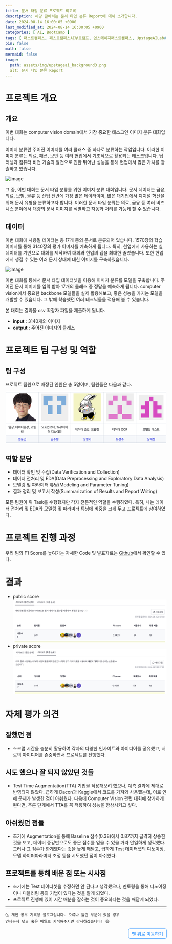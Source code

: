 ```yaml
---
title: 문서 타입 분류 프로젝트 회고록
description: 해당 글에서는 문서 타입 분류 Report에 대해 소개합니다.
date: 2024-08-14 16:00:05 +0900
last_modified_at: 2024-08-14 16:00:05 +0900
categories: [ AI, BootCamp ]
tags: [ 패스트캠퍼스, 패스트캠퍼스AI부트캠프, 업스테이지패스트캠퍼스, UpstageAILab#국비지원, 패스트캠퍼스업스테이지에이아이랩, 패스트캠퍼스업스테이지부트캠프 ]
pin: false
math: false
mermaid: false
image:
  path: assets/img/upstageai_background3.png
  alt: 문서 타입 분류 Report
---
```


# 프로젝트 개요
## 개요
이번 대회는 computer vision domain에서 가장 중요한 태스크인 이미지 분류 대회입니다.

이미지 분류란 주어진 이미지를 여러 클래스 중 하나로 분류하는 작업입니다. 이러한 이미지 분류는 의료, 패션, 보안 등 여러 현업에서 기초적으로 활용되는 태스크입니다. 딥러닝과 컴퓨터 비전 기술의 발전으로 인한 뛰어난 성능을 통해 현업에서 많은 가치를 창출하고 있습니다.

![image](https://github.com/UpstageAILab/upstage-cv-classification-cv2/assets/76687996/f35917ed-effd-4c5d-8f79-10fe1718bcc7)
  
그 중, 이번 대회는 문서 타입 분류를 위한 이미지 분류 대회입니다. 문서 데이터는 금융, 의료, 보험, 물류 등 산업 전반에 가장 많은 데이터이며, 많은 대기업에서 디지털 혁신을 위해 문서 유형을 분류하고자 합니다. 이러한 문서 타입 분류는 의료, 금융 등 여러 비즈니스 분야에서 대량의 문서 이미지를 식별하고 자동화 처리를 가능케 할 수 있습니다.

## 데이터
이번 대회에 사용될 데이터는 총 17개 종의 문서로 분류되어 있습니다. 1570장의 학습 이미지를 통해 3140장의 평가 이미지를 예측하게 됩니다. 특히, 현업에서 사용하는 실 데이터를 기반으로 대회를 제작하여 대회와 현업의 갭을 최대한 줄였습니다. 또한 현업에서 생길 수 있는 여러 문서 상태에 대한 이미지를 구축하였습니다.

![image](https://github.com/UpstageAILab/upstage-cv-classification-cv2/assets/76687996/e69229b9-b3c1-443b-a5c2-2ce499667c89)

이번 대회를 통해서 문서 타입 데이터셋을 이용해 이미지 분류를 모델을 구축합니다. 주어진 문서 이미지를 입력 받아 17개의 클래스 중 정답을 예측하게 됩니다. computer vision에서 중요한 backbone 모델들을 실제 활용해보고, 좋은 성능을 가지는 모델을 개발할 수 있습니다. 그 밖에 학습했던 여러 테크닉들을 적용해 볼 수 있습니다.

본 대회는 결과물 csv 확장자 파일을 제출하게 됩니다.
-   **input** : 3140개의 이미지
-   **output** : 주어진 이미지의 클래스


# 프로젝트 팀 구성 및 역할
## 팀 구성
프로젝트 팀원으로 배정된 인원은 총 5명이며, 팀원들은 다음과 같다.

![cv9-team](assets/img/cv9-team.png)

## 역할 분담
- 데이터 확인 및 수집(Data Verification and Collection)
- 데이터 전처리 및 EDA(Data Preprocessing and Exploratory Data Analysis)
- 모델링 및 파라미터 튜닝(Modeling and Parameter Tuning)
- 결과 정리 및 보고서 작성(Summarization of Results and Report Writing)

모든 팀원이 위 Task를 수행했지만 각자 전문적인 역할을 수행하였다. 특히, 나는 데이터 전처리 및 EDA와 모델링 및 파라미터 튜닝에 비중을 크게 두고 프로젝트에 참여하였다.

# 프로젝트 진행 과정
우리 팀의 F1 Score를 높여가는 자세한 Code 및 발표자료는 [Github](https://github.com/UpstageAILab3/upstage-cv-classification-cv9-pub)에서 확인할 수 있다. 

# 결과
- public score
![image](https://raw.githubusercontent.com/SUNGMYEONGGI/image/main/Public%20Score.png)
- private score
![image](https://raw.githubusercontent.com/SUNGMYEONGGI/image/main/Private%20Score.png)

# 자체 평가 의견
## 잘했던 점
- 스크럼 시간을 충분히 활용하여 각자의 다양한 인사이트와 아이디어를 공유했고, 서로의 아이디어를 존중하면서 프로젝트를 진행했다.

## 시도 했으나 잘 되지 않았던 것들
- Test Time Augmentation(TTA) 기법을 적용해보려 했으나, 예측 결과에 제대로 반영되지 않았다. 급하게 Dacon과 Kaggle에서 코드를 가져와 사용했는데, 이로 인해 문제가 발생한 점이 아쉬웠다. 다음에 Computer Vision 관련 대회에 참가하게 된다면, 추론 단계에서 TTA를 꼭 적용하여 성능을 향상시키고 싶다.

## 아쉬웠던 점들
- 초기에 Augmentation을 통해 Baseline 점수(0.38)에서 0.87까지 급격히 상승한 것을 보고, 데이터 증강만으로도 좋은 점수를 얻을 수 있을 거라 안일하게 생각했다. 그러나 그 점수가 한계였다는 것을 늦게 깨닫고, 급하게 Test 데이터셋의 디노이징, 모델 하이퍼파라미터 조정 등을 시도했던 점이 아쉬웠다.

## 프로젝트를 통해 배운 점 또는 시사점
- 초기에는 Test 데이터셋을 수정하면 안 된다고 생각했으나, 멘토링을 통해 디노이징이나 디블러링 등의 기법이 있다는 것을 알게 되었다.
- 프로젝트 진행에 있어 시간 배분을 잘하는 것이 중요하다는 것을 깨닫게 되었다.

***
    🌜 개인 공부 기록용 블로그입니다. 오류나 틀린 부분이 있을 경우
    언제든지 댓글 혹은 메일로 지적해주시면 감사하겠습니다! 😄


<a href="#" style="display: inline-block; padding: 5px 10px; color: #007bff; text-decoration: none; border: 0.5px solid #007bff; border-radius: 5px; float: right;">맨 위로 이동하기</a>